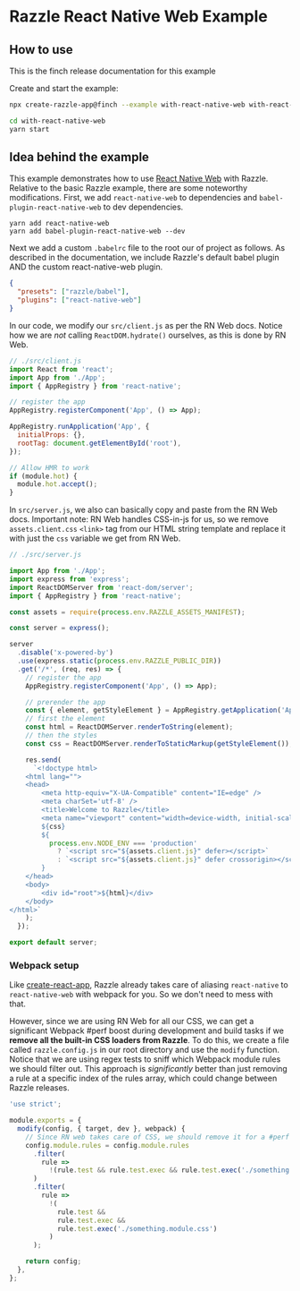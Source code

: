 # Razzle React Native Web Example

## How to use

<!-- START install generated instructions please keep comment here to allow auto update -->
<!-- DON'T EDIT THIS SECTION, INSTEAD RE-RUN yarn update-examples TO UPDATE -->
This is the finch release documentation for this example

Create and start the example:

```bash
npx create-razzle-app@finch --example with-react-native-web with-react-native-web

cd with-react-native-web
yarn start
```
<!-- END install generated instructions please keep comment here to allow auto update -->

## Idea behind the example

This example demonstrates how to use [React Native Web](https://github.com/necolas/react-native-web) with Razzle. Relative to the basic Razzle example, there are some noteworthy modifications. First, we add `react-native-web` to dependencies and `babel-plugin-react-native-web` to dev dependencies.

```
yarn add react-native-web
yarn add babel-plugin-react-native-web --dev
```

Next we add a custom `.babelrc` file to the root our of project as follows. As described in the documentation, we include Razzle's default babel plugin AND the custom react-native-web plugin.

```json
{
  "presets": ["razzle/babel"],
  "plugins": ["react-native-web"]
}
```

In our code, we modify our `src/client.js` as per the RN Web docs. Notice how we are _not_ calling `ReactDOM.hydrate()` ourselves, as this is done by RN Web.

```js
// ./src/client.js
import React from 'react';
import App from './App';
import { AppRegistry } from 'react-native';

// register the app
AppRegistry.registerComponent('App', () => App);

AppRegistry.runApplication('App', {
  initialProps: {},
  rootTag: document.getElementById('root'),
});

// Allow HMR to work
if (module.hot) {
  module.hot.accept();
}
```

In `src/server.js`, we also can basically copy and paste from the RN Web docs. Important note: RN Web handles CSS-in-js for us, so we remove `assets.client.css` `<link>` tag from our HTML string template and replace it with just the `css` variable we get from RN Web.

```js
// ./src/server.js

import App from './App';
import express from 'express';
import ReactDOMServer from 'react-dom/server';
import { AppRegistry } from 'react-native';

const assets = require(process.env.RAZZLE_ASSETS_MANIFEST);

const server = express();

server
  .disable('x-powered-by')
  .use(express.static(process.env.RAZZLE_PUBLIC_DIR))
  .get('/*', (req, res) => {
    // register the app
    AppRegistry.registerComponent('App', () => App);

    // prerender the app
    const { element, getStyleElement } = AppRegistry.getApplication('App', {});
    // first the element
    const html = ReactDOMServer.renderToString(element);
    // then the styles
    const css = ReactDOMServer.renderToStaticMarkup(getStyleElement());

    res.send(
      `<!doctype html>
    <html lang="">
    <head>
        <meta http-equiv="X-UA-Compatible" content="IE=edge" />
        <meta charSet='utf-8' />
        <title>Welcome to Razzle</title>
        <meta name="viewport" content="width=device-width, initial-scale=1">
        ${css}
        ${
          process.env.NODE_ENV === 'production'
            ? `<script src="${assets.client.js}" defer></script>`
            : `<script src="${assets.client.js}" defer crossorigin></script>`
        }
    </head>
    <body>
        <div id="root">${html}</div>
    </body>
</html>`
    );
  });

export default server;
```

### Webpack setup

Like [create-react-app](https://github.com/facebook/create-react-app), Razzle already takes care of aliasing `react-native` to `react-native-web` with webpack for you. So we don't need to mess with that.

However, since we are using RN Web for all our CSS, we can get a significant Webpack #perf boost during development and build tasks if we **remove all the built-in CSS loaders from Razzle**. To do this, we create a file called `razzle.config.js` in our root directory and use the `modify` function. Notice that we are using regex tests to sniff which Webpack module rules we should filter out. This approach is _significantly_ better than just removing a rule at a specific index of the rules array, which could change between Razzle releases.

```js
'use strict';

module.exports = {
  modify(config, { target, dev }, webpack) {
    // Since RN web takes care of CSS, we should remove it for a #perf boost
    config.module.rules = config.module.rules
      .filter(
        rule =>
          !(rule.test && rule.test.exec && rule.test.exec('./something.css'))
      )
      .filter(
        rule =>
          !(
            rule.test &&
            rule.test.exec &&
            rule.test.exec('./something.module.css')
          )
      );

    return config;
  },
};
```
